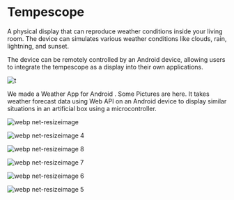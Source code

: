 # Tempescope

A physical display that can reproduce weather conditions inside your living room.
The device can simulates various weather conditions like clouds, rain, lightning, and sunset.


The device can be remotely controlled by an Android device, allowing users to integrate the tempescope as a display into their own applications.

![t](https://user-images.githubusercontent.com/31381841/38148165-ed900e60-3472-11e8-9fde-fa537434a76d.png)

We made a Weather App for Android . Some Pictures are here. 
It takes weather forecast data using Web API on an Android device to display similar situations in an artificial
box using a microcontroller. 

![webp net-resizeimage](https://user-images.githubusercontent.com/31381841/43729342-9d9aa95c-99c5-11e8-93ec-f1047dce7faa.jpg)

![webp net-resizeimage 4](https://user-images.githubusercontent.com/31381841/43729548-3705f09c-99c6-11e8-931d-ecc1392b6303.jpg)

![webp net-resizeimage 8](https://user-images.githubusercontent.com/31381841/43729739-d1fbd030-99c6-11e8-9c40-23e73be4e531.jpg)

![webp net-resizeimage 7](https://user-images.githubusercontent.com/31381841/43729761-dd753064-99c6-11e8-9f17-21e7b2bda5e4.jpg)

![webp net-resizeimage 6](https://user-images.githubusercontent.com/31381841/43729776-ee193f28-99c6-11e8-8c85-a8ce37145e83.jpg)

![webp net-resizeimage 5](https://user-images.githubusercontent.com/31381841/43729799-02e810f0-99c7-11e8-9063-f6b8d6942b46.jpg)





